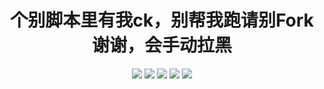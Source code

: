 <div align="center"> 
<h1 align="center">个别脚本里有我ck，别帮我跑请别Fork谢谢，会手动拉黑</h1>
<img src="https://img.shields.io/github/issues/Maomaoyu0319/Fuck-Fork?color=green">
<img src="https://img.shields.io/github/stars/Maomaoyu0319/Fuck-Fork?color=yellow">
<img src="https://img.shields.io/github/forks/Maomaoyu0319/Fuck-Fork?color=orange">
<img src="https://img.shields.io/github/license/Maomaoyu0319/Fuck-Fork?color=ff69b4">
<img src="https://img.shields.io/github/languages/code-size/Maomaoyu0319/Fuck-Fork?color=blueviolet">
</div>

<br>
